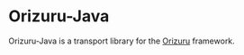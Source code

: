 # Orizuru-Java

Orizuru-Java is a transport library for the [Orizuru](https://www.npmjs.com/package/@financialforcedev/orizuru) framework.
